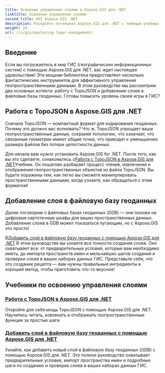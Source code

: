 ```yaml
---
title: Освоение управления слоями в Aspose.GIS для .NET
linktitle: Освоение управления слоями
second_title: API Aspose.GIS .NET
description: Раскройте потенциал Aspose.GIS для .NET с помощью учебных пособий по TopoJSON и файловым базам геоданных. Упростите управление слоями.
weight: 24
url: /ru/gis/mastering-layer-management/
---
```

## Введение

Если вы погружаетесь в мир ГИС (географических информационных систем) с помощью Aspose.GIS для .NET, вас ждет настоящее удовольствие! Эта мощная библиотека предоставляет несколько фантастических инструментов для эффективного управления геопространственными данными. В этом руководстве мы рассмотрим два основных аспекта: работу с TopoJSON и добавление слоев в файловые базы геоданных. Готовы повысить уровень своей игры в ГИС?

## Работа с TopoJSON в Aspose.GIS для .NET

Сначала TopoJSON — компактный формат для кодирования геоданных. Почему это должно вас волновать? Что ж, TopoJSON упрощает ваши геопространственные данные, сохраняя топологию, что означает, что связанные геометрии имеют общие точки, что приводит к уменьшению размера файлов без потери целостности данных. 

 Для начала вам нужно установить Aspose.GIS for .NET. После того, как вы это сделаете, ознакомьтесь с[Работа с TopoJSON в Aspose.GIS для .NET](./working-with-topojson/)Учебник. Он пошагово разбирает процесс чтения, извлечения и отображения геопространственных объектов из файла TopoJSON. Вы будете поражены тем, как легко вы сможете манипулировать пространственными данными, когда узнаете, как обращаться с этим форматом!

## Добавление слоя в файловую базу геоданных

Далее поговорим о файловых базах геоданных (GDB) — они похожи на цифровые картотечные шкафы для ваших пространственных данных. Добавление слоев в GDB может показаться пугающим, но с Aspose.GIS это просто! 

 В[Добавить слой в файловую базу геоданных с помощью Aspose.GIS для .NET](./add-layer-to-file-geo-database/) В этом руководстве вы узнаете все тонкости создания слоев. Оно охватывает все: от предварительных условий, которые вам необходимо иметь, до импорта пространств имен и мельчайших шагов создания и проверки слоев в ваших наборах данных ГИС. Представьте себе, что это создание рецепта — вам нужны правильные ингредиенты и хороший метод, чтобы приготовить что-то вкусное!

## Учебники по освоению управления слоями
### [Работа с TopoJSON в Aspose.GIS для .NET](./working-with-topojson/)
Откройте для себя мощь TopoJSON с помощью Aspose.GIS для .NET. Научитесь читать, извлекать и отображать геопространственные функции за простые шаги.
### [Добавить слой в файловую базу геоданных с помощью Aspose.GIS для .NET](./add-layer-to-file-geo-database/)
Узнайте, как добавить новый слой в файловую базу геоданных (GDB) с помощью Aspose.GIS для .NET. Это полное руководство охватывает предварительные условия, импорт пространства имен и подробные шаги по созданию и проверке слоев в ваших наборах данных ГИС.